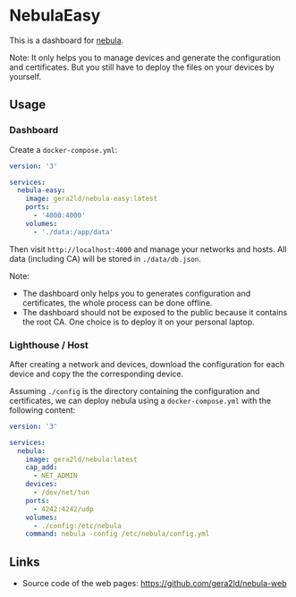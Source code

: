 # NebulaEasy

This is a dashboard for [nebula](https://github.com/slackhq/nebula).

Note: It only helps you to manage devices and generate the configuration and certificates. But you still have to deploy the files on your devices by yourself.

## Usage

### Dashboard

Create a `docker-compose.yml`:

```yml
version: '3'

services:
  nebula-easy:
    image: gera2ld/nebula-easy:latest
    ports:
      - '4000:4000'
    volumes:
      - './data:/app/data'
```

Then visit `http://localhost:4000` and manage your networks and hosts. All data (including CA) will be stored in `./data/db.json`.

Note:

- The dashboard only helps you to generates configuration and certificates, the whole process can be done offline.
- The dashboard should not be exposed to the public because it contains the root CA. One choice is to deploy it on your personal laptop.

### Lighthouse / Host

After creating a network and devices, download the configuration for each device and copy the the corresponding device.

Assuming `./config` is the directory containing the configuration and certificates, we can deploy nebula using a `docker-compose.yml` with the following content:

```yml
version: '3'

services:
  nebula:
    image: gera2ld/nebula:latest
    cap_add:
      - NET_ADMIN
    devices:
      - /dev/net/tun
    ports:
      - 4242:4242/udp
    volumes:
      - ./config:/etc/nebula
    command: nebula -config /etc/nebula/config.yml
```

## Links

- Source code of the web pages: https://github.com/gera2ld/nebula-web
